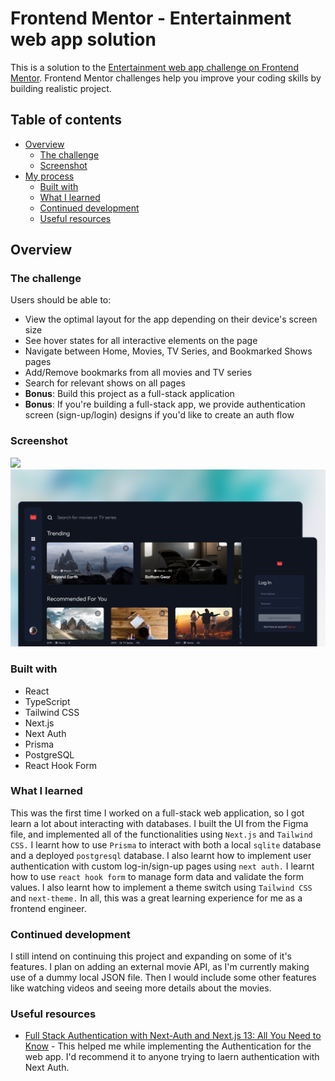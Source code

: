 # Frontend Mentor - Entertainment web app solution

This is a solution to the [Entertainment web app challenge on Frontend Mentor](https://www.frontendmentor.io/challenges/entertainment-web-app-J-UhgAW1X). Frontend Mentor challenges help you improve your coding skills by building realistic project.

## Table of contents

- [Overview](#overview)
  - [The challenge](#the-challenge)
  - [Screenshot](#screenshot)
- [My process](#my-process)
  - [Built with](#built-with)
  - [What I learned](#what-i-learned)
  - [Continued development](#continued-development)
  - [Useful resources](#useful-resources)


## Overview

### The challenge

Users should be able to:

- View the optimal layout for the app depending on their device's screen size
- See hover states for all interactive elements on the page
- Navigate between Home, Movies, TV Series, and Bookmarked Shows pages
- Add/Remove bookmarks from all movies and TV series
- Search for relevant shows on all pages
- **Bonus**: Build this project as a full-stack application
- **Bonus**: If you're building a full-stack app, we provide authentication screen (sign-up/login) designs if you'd like to create an auth flow

### Screenshot

![](https://github.com/victorcodess/flixify/assets/84178696/e988a0e7-cd95-4f9f-a45f-a9293c850133)
![Screenshot](https://raw.githubusercontent.com/tapanshah13/streamly/main/public/assets/screenshot.png)

### Built with

- React
- TypeScript
- Tailwind CSS
- Next.js
- Next Auth
- Prisma
- PostgreSQL
- React Hook Form

### What I learned

This was the first time I worked on a full-stack web application, so I got learn a lot about interacting with databases. I built the UI from the Figma file, and implemented all of the functionalities using ```Next.js``` and ```Tailwind CSS.``` I learnt how to use ```Prisma``` to interact with both a local ```sqlite``` database and a deployed ```postgresql``` database. I also learnt how to implement user authentication with custom log-in/sign-up pages using ```next auth.``` I learnt how to use ```react hook form``` to manage form data and validate the form values. I also learnt how to implement a theme switch using ```Tailwind CSS``` and ```next-theme.``` In all, this was a great learning experience for me as a frontend engineer.

### Continued development

I still intend on continuing this project and expanding on some of it's features. I plan on adding an external movie API, as I'm currently making use of a dummy local JSON file. Then I would include some other features like watching videos and seeing more details about the movies.

### Useful resources

- [Full Stack Authentication with Next-Auth and Next.js 13: All You Need to Know](https://www.youtube.com/watch?v=0eu4_lLFkGk&t=527s) - This helped me while implementing the Authentication for the web app. I'd recommend it to anyone trying to laern authentication with Next Auth.


